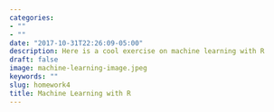 ```yaml
---
categories:
- ""
- ""
date: "2017-10-31T22:26:09-05:00"
description: Here is a cool exercise on machine learning with R
draft: false
image: machine-learning-image.jpeg
keywords: ""
slug: homework4
title: Machine Learning with R
---
```







